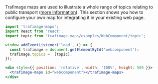 #

Trafimage maps are used to illustrate a whole range of topics relating to public transport ([more information](https://www.sbb.ch/en/bahnhof-services/bahnhoefe/karten-bahnhofplaene/trafimage-karten.html)).
This section shows you how to configure your own map for integrating it in your existing web page.

```jsx
import 'trafimage-maps';
import React from 'react';
import topic from 'trafimage-maps/examples/WebComponent/topic';

window.addEventListener('load', () => {  
  const trafimage = document.getElementById('webcomponent');
  trafimage.topics =  [topic];
});

<div style={{ position: 'relative', width: '100%', height: 500 }}>
  <trafimage-maps id="webcomponent"></trafimage-maps>
</div>
```
